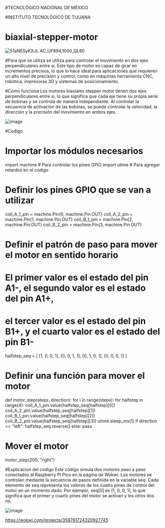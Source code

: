 #TECNOLÓGICO​ ​NACIONAL​ ​DE​ ​MÉXICO

#INSTITUTO TECNOLÓGICO DE TIJUANA


# biaxial-stepper-motor



![51aNESyKXJL _AC_UF894,1000_QL80_](https://user-images.githubusercontent.com/71302151/223566455-2b268791-2f77-4bae-96cc-3233d51f3472.jpg)

#Para que se utiliza
se utiliza para controlar el movimiento en dos ejes perpendiculares entre sí. Este tipo de motor es capaz de girar en incrementos precisos, lo que lo hace ideal para aplicaciones que requieren un alto nivel de precisión y control, como en máquinas herramienta CNC, robótica, impresoras 3D y sistemas de posicionamiento.

#Como funciona
Los motores biaxiales stepper motor tienen dos ejes perpendiculares entre sí, lo que significa que cada eje tiene su propia serie de bobinas y se controla de manera independiente. Al controlar la secuencia de activación de las bobinas, se puede controlar la velocidad, la dirección y la precisión del movimiento en ambos ejes.

![image](https://user-images.githubusercontent.com/71302151/226469130-74c18722-b251-4e80-8fc8-c43d0e9fc574.png)



#Codigo
# Importar los módulos necesarios
import machine # Para controlar los pines GPIO
import utime   # Para agregar retardos en el código

# Definir los pines GPIO que se van a utilizar
coil_A_1_pin = machine.Pin(0, machine.Pin.OUT)
coil_A_2_pin = machine.Pin(1, machine.Pin.OUT)
coil_B_1_pin = machine.Pin(2, machine.Pin.OUT)
coil_B_2_pin = machine.Pin(3, machine.Pin.OUT)


# Definir el patrón de paso para mover el motor en sentido horario
# El primer valor es el estado del pin A1-, el segundo valor es el estado del pin A1+,
# el tercer valor es el estado del pin B1+, y el cuarto valor es el estado del pin B1-
halfstep_seq = [
    [1, 0, 0, 1],
    [0, 0, 1, 1],
    [0, 1, 0, 1],
    [0, 0, 0, 1]
]
# Definir una función para mover el motor 
def motor_step(steps, direction):
    for i in range(steps):
        for halfstep in range(4):
            coil_A_1_pin.value(halfstep_seq[halfstep][0])
            coil_A_2_pin.value(halfstep_seq[halfstep][1])
            coil_B_1_pin.value(halfstep_seq[halfstep][2])
            coil_B_2_pin.value(halfstep_seq[halfstep][3])
            utime.sleep_ms(1)
    if direction == "left":
        halfstep_seq.reverse()
    else:
        pass


# Mover el motor 
motor_step(200, "right")

#Explicacion del codigo
Este código simula dos motores paso a paso conectados al Raspberry Pi Pico en la página de Wokwi. Los motores se controlan mediante la secuencia de pasos definida en la variable seq. Cada elemento de seq representa los valores de los cuatro pines de control del motor en un momento dado. Por ejemplo, seq[0] es [1, 0, 0, 1], lo que significa que el primer y cuarto pines del motor se activan y los otros dos no.


![image](https://scontent.ftij1-3.fna.fbcdn.net/v/t1.15752-9/336063161_765265048446820_5575798665155460983_n.png?_nc_cat=104&ccb=1-7&_nc_sid=ae9488&_nc_ohc=ni4ocz_mm4EAX9qfYOS&_nc_ht=scontent.ftij1-3.fna&oh=03_AdSQfrybJsg7Q4JBVH-u0bf7UwIYLaNXMW3t9KjMwbJVsA&oe=64404D3E)


https://wokwi.com/projects/359761724320927745


